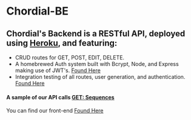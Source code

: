 # Chordial-BE
## Chordial's Backend is a RESTful API, deployed using [Heroku](https://www.heroku.com/), and featuring: 
- CRUD routes for GET, POST, EDIT, DELETE.  
- A homebrewed Auth system built with Bcrypt, Node, and Express making use of JWT's. [Found Here](https://github.com/Chordial-Music/Chordial-BE/blob/main/lib/controllers/auth.js)
- Integration testing of all routes, user generation, and authentication. [Found Here](https://github.com/Chordial-Music/Chordial-BE/blob/main/__tests__/app.test.js)

#### A sample of our API calls [GET: Sequences](https://chordial.herokuapp.com/api/v1/sequences)

You can find our front-end [Found Here](https://github.com/Chordial-Music/Chordial-FE/)
